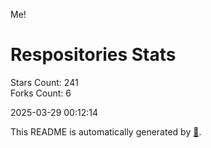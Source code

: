 Me!

# Respositories Stats
Stars Count: 241  
Forks Count: 6

2025-03-29 00:12:14  

This README is automatically generated by [🐰](https://github.com/rnitta/rnitta).

